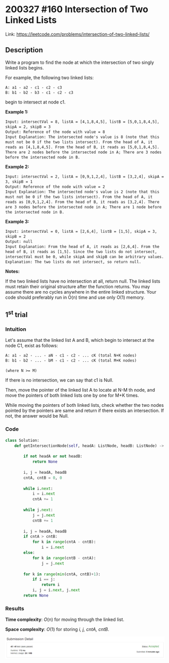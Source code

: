 # 200327 #160 Intersection of Two Linked Lists
Link: https://leetcode.com/problems/intersection-of-two-linked-lists/

## Description
Write a program to find the node at which the intersection of two singly linked lists begins.

For example, the following two linked lists:

    A: a1 - a2 - c1 - c2 - c3
    B: b1 - b2 - b3 - c1 - c2 - c3

begin to intersect at node c1.

**Example 1:**

    Input: intersectVal = 8, listA = [4,1,8,4,5], listB = [5,0,1,8,4,5], skipA = 2, skipB = 3
    Output: Reference of the node with value = 8
    Input Explanation: The intersected node's value is 8 (note that this must not be 0 if the two lists intersect). From the head of A, it reads as [4,1,8,4,5]. From the head of B, it reads as [5,0,1,8,4,5]. There are 2 nodes before the intersected node in A; There are 3 nodes before the intersected node in B.
 

**Example 2:**

    Input: intersectVal = 2, listA = [0,9,1,2,4], listB = [3,2,4], skipA = 3, skipB = 1
    Output: Reference of the node with value = 2
    Input Explanation: The intersected node's value is 2 (note that this must not be 0 if the two lists intersect). From the head of A, it reads as [0,9,1,2,4]. From the head of B, it reads as [3,2,4]. There are 3 nodes before the intersected node in A; There are 1 node before the intersected node in B.
 

**Example 3:**

    Input: intersectVal = 0, listA = [2,6,4], listB = [1,5], skipA = 3, skipB = 2
    Output: null
    Input Explanation: From the head of A, it reads as [2,6,4]. From the head of B, it reads as [1,5]. Since the two lists do not intersect, intersectVal must be 0, while skipA and skipB can be arbitrary values.
    Explanation: The two lists do not intersect, so return null.


**Notes:**

If the two linked lists have no intersection at all, return null.
The linked lists must retain their original structure after the function returns.
You may assume there are no cycles anywhere in the entire linked structure.
Your code should preferably run in O(n) time and use only O(1) memory.

## 1<sup>st</sup> trial

### Intuition
Let's assume that the linked list A and B, which begin to intersect at the node C1, exist as follows:

    A: a1 - a2 - ... - aN - c1 - c2 - ... cK (total N+K nodes)
    B: b1 - b2 - ... - bM - c1 - c2 - ... cK (total M+K nodes)
    
    (where N >= M)
 
If there is no intersection, we can say that c1 is Null.

Then, move the pointer of the linked list A to locate at N-M th node, and move the pointers of both linked lists one by one for M+K times.

While moving the pointers of both linked lists, check whether the two nodes pointed by the pointers are same and return if there exists an intersection. If not, the answer would be Null.


### Code
```python
class Solution:
    def getIntersectionNode(self, headA: ListNode, headB: ListNode) -> ListNode:
        
        if not headA or not headB:
            return None
        
        i, j = headA, headB
        cntA, cntB = 0, 0
        
        while i.next:
            i = i.next
            cntA += 1
        
        while j.next:
            j = j.next
            cntB += 1
        
        i, j = headA, headB
        if cntA > cntB:
            for k in range(cntA - cntB):
                i = i.next
        else:
            for k in range(cntB - cntA):
                j = j.next
        
        for k in range(min(cntA, cntB)+1):
            if i == j:
                return i
            i, j = i.next, j.next
        return None
```

### Results
**Time complexity**: *O*(n) for moving through the linked list.

**Space complexity**: *O*(1) for storing *i, j, cntA, cntB*.

![1st trial](https://github.com/minyookim/DailyCoding/blob/master/200327%20%23160%20Intersection%20of%20Two%20Linked%20Lists/trial%201.PNG)
